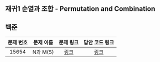 ## 재귀1 순열과 조합 - Permutation and Combination

백준
------------
| 문제 번호 | 문제 이름 |                    문제 링크                    | 답안 코드 링크 |
|:-----:|-------|:-------------------------------------------:|:---:|
| 15654 | N과 M(5) | [링크](https://www.acmicpc.net/problem/15654) | [링크](https://github.com/nicky-day/CodingTest/blob/main/src/main/java/org/example/recursion_permutaion_and_combination/boj/001-N%EA%B3%BC_M(5).java) | 

